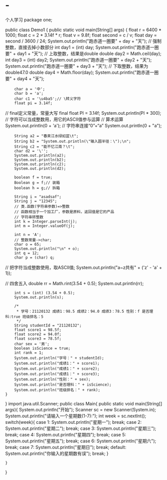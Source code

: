 # -
个人学习
package one;

public class Demo1 {
	public static void main(String[] args) {
		float r = 6400 * 1000;
		float c = 2 * 3.14f * r;
		float v = 9.8f;
		float second = c / v;
		float day = second / 3600 / 24;
		System.out.println("跑赤道一圈要" + day + "天");
//        强制整数，直接去掉小数部分
		int day1 = (int) day;
		System.out.println("跑赤道一圈要" + day1 + "天");
//		上取整数，结果是double
		double day2 = Math.ceil(day);
		int day3 = (int) day2;
		System.out.println("跑赤道一圈要" + day2 + "天");
		System.out.println("跑赤道一圈要" + day3 + "天");
//		下取整数，结果为double47.0
		double day4 = Math.floor(day);
		System.out.println("跑赤道一圈要" + day4 + "天");

		char a = '中';
		char b = 'a';
		char c1 = '\u4ba5';// \转义字符
		float pi = 3.14f;
//		final定义常量，常量大写
		final float PI = 3.14f;
		System.out.println(PI * 300);
//		字符可以当成整数用，用它的ASCII值参与运算
//		算术运算
		System.out.println(0 + 'a');
//		字符串连接“0”+“a”
		System.out.println(0 + "a");

		String a2 = "春来江水绿如蓝\t";
		String b2 = "System.out.println(\"输入圆半径：\");\n";
		String c2 = "能不忆江南？\t";
		char d2 = '\'';
		System.out.println(a2);
		System.out.println(b2);
		System.out.println(c2);
		System.out.println(d2);

		boolean f = true;
		Boolean g = f;// 装箱
		boolean h = g;// 拆箱

		String i = "asadsaf";
		String j = "12345";
		// 类.函数(字符串参数)=>整数
		// 函数相当于一个加工厂，参数是原料，返回值是它的产品
		// 字符串转整数
		int k = Integer.parseInt(j);
		int m = Integer.valueOf(j);

		int n = 'A';
		// 整数常量->char;
		char o = 65;
		System.out.println("\n" + o);
		int q = 12;
		char p = (char) q;
//		把字符当成整数使用，取ASCII值;
		System.out.println("a~z共有" + ('z' - 'a' + 1));

//		四舍五入
		double rr = Math.rint(3.54 + 0.5);
		System.out.println(rr);

		int s = (int) (3.54 + 0.5);
		System.out.println(s);

		/*
		 * 学号：21120132 成绩1：98.5 成绩2：94.0 成绩3：78.5 性别：f 是否理科:true 班级排名：5
		 */
		String studentId = "21120132";
		float score1 = 98.5f;
		float score2 = 94.0f;
		float score3 = 78.5f;
		char sex = '男';
		boolean isScience = true;
		int rank = 1;
		System.out.println("学号：" + studentId);
		System.out.println("成绩1：" + score1);
		System.out.println("成绩1：" + score2);
		System.out.println("成绩1：" + score3);
		System.out.println("性别：" + sex);
		System.out.println("是否理科：" + isScience);
		System.out.println("班级排名：" + rank);
	}

}
import java.util.Scanner;
public class Main{
	public static void main(String[] args){
		System.out.println("开始");
Scanner sc = new Scanner(System.in);
System.out.println("请输入一个星期数(1-7):");
int week = sc.nextInt();
switch(week){
	case 1:
		System.out.println("星期一");
		break;
	case 2:
		System.out.println("星期二");
		break;
	case 3:
		System.out.println("星期三");
		break;
	case 4:
		System.out.println("星期四");
		break;
	case 5:
		System.out.println("星期五");
		break;
	case 6:
		System.out.println("星期六");
		break;
	case 7:
		System.out.println("星期日");
		break;
	default:
		System.out.println("你输入的星期数有误");
		break;
}

	
	}
}
